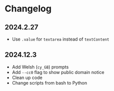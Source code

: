 # Changelog

## 2024.2.27

- Use `.value` for `textarea` instead of `textContent`

## 2024.12.3

- Add Welsh (`cy_GB`) prompts
- Add `--cc0` flag to show public domain notice
- Clean up code
- Change scripts from bash to Python
